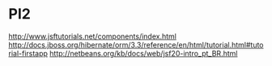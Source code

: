 PI2
===
http://www.jsftutorials.net/components/index.html
http://docs.jboss.org/hibernate/orm/3.3/reference/en/html/tutorial.html#tutorial-firstapp
http://netbeans.org/kb/docs/web/jsf20-intro_pt_BR.html
